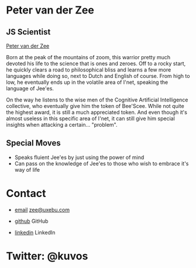 Peter van der Zee
=================

JS Scientist
------------

[Peter van der Zee](/media/img/team/zee.jpg)

Born at the peak of the mountains of zoom, this warrior pretty much devoted his life to the science that is ones and zeroes. Off to a rocky start, he quickly clears a road to philosophical bliss and learns a few more languages while doing so, next to Dutch and English of course. From high to low, he eventually ends up in the volatile area of I'net, speaking the language of Jee'es.

On the way he listens to the wise men of the Cognitive Artificial Intelligence collective, who eventually give him the token of Bee'Scee. While not quite the highest award, it is still a much appreciated token. And even though it's almost useless in this specific area of I'net, it can still give him special insights when attacking a certain... "problem".

Special Moves
-------------

* Speaks fluient Jee'es by just using the power of mind
* Can pass on the knowledge of Jee'es to those who wish to embrace it's way of life

Contact
=======

* [email](mailto:zee@uxebu.com)
  zee@uxebu.com

* [github](http://github.com/qfox)
  GitHub

* [linkedin](http://www.linkedin.com/in/pvdzee)
  LinkedIn

Twitter: @kuvos
===============
